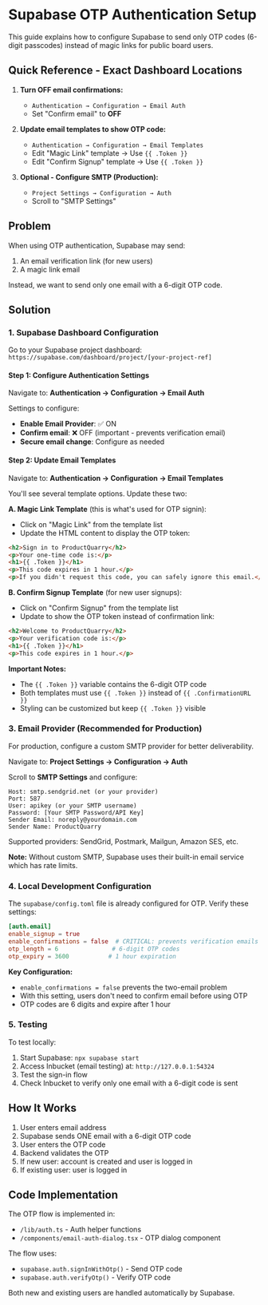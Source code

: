 # Supabase OTP Authentication Setup

This guide explains how to configure Supabase to send only OTP codes (6-digit passcodes) instead of magic links for public board users.

## Quick Reference - Exact Dashboard Locations

1. **Turn OFF email confirmations:**
   - `Authentication → Configuration → Email Auth`
   - Set "Confirm email" to **OFF**

2. **Update email templates to show OTP code:**
   - `Authentication → Configuration → Email Templates`
   - Edit "Magic Link" template → Use `{{ .Token }}`
   - Edit "Confirm Signup" template → Use `{{ .Token }}`

3. **Optional - Configure SMTP (Production):**
   - `Project Settings → Configuration → Auth`
   - Scroll to "SMTP Settings"

## Problem

When using OTP authentication, Supabase may send:
1. An email verification link (for new users)
2. A magic link email

Instead, we want to send only one email with a 6-digit OTP code.

## Solution

### 1. Supabase Dashboard Configuration

Go to your Supabase project dashboard: `https://supabase.com/dashboard/project/[your-project-ref]`

#### Step 1: Configure Authentication Settings

Navigate to: **Authentication → Configuration → Email Auth**

Settings to configure:
- **Enable Email Provider**: ✅ ON
- **Confirm email**: ❌ OFF (important - prevents verification email)
- **Secure email change**: Configure as needed

#### Step 2: Update Email Templates

Navigate to: **Authentication → Configuration → Email Templates**

You'll see several template options. Update these two:

**A. Magic Link Template** (this is what's used for OTP signin):
   - Click on "Magic Link" from the template list
   - Update the HTML content to display the OTP token:
   ```html
   <h2>Sign in to ProductQuarry</h2>
   <p>Your one-time code is:</p>
   <h1>{{ .Token }}</h1>
   <p>This code expires in 1 hour.</p>
   <p>If you didn't request this code, you can safely ignore this email.</p>
   ```

**B. Confirm Signup Template** (for new user signups):
   - Click on "Confirm Signup" from the template list
   - Update to show the OTP token instead of confirmation link:
   ```html
   <h2>Welcome to ProductQuarry</h2>
   <p>Your verification code is:</p>
   <h1>{{ .Token }}</h1>
   <p>This code expires in 1 hour.</p>
   ```

**Important Notes:**
- The `{{ .Token }}` variable contains the 6-digit OTP code
- Both templates must use `{{ .Token }}` instead of `{{ .ConfirmationURL }}`
- Styling can be customized but keep `{{ .Token }}` visible

### 3. Email Provider (Recommended for Production)

For production, configure a custom SMTP provider for better deliverability.

Navigate to: **Project Settings → Configuration → Auth**

Scroll to **SMTP Settings** and configure:

```
Host: smtp.sendgrid.net (or your provider)
Port: 587
User: apikey (or your SMTP username)
Password: [Your SMTP Password/API Key]
Sender Email: noreply@yourdomain.com
Sender Name: ProductQuarry
```

Supported providers: SendGrid, Postmark, Mailgun, Amazon SES, etc.

**Note:** Without custom SMTP, Supabase uses their built-in email service which has rate limits.

### 4. Local Development Configuration

The `supabase/config.toml` file is already configured for OTP. Verify these settings:

```toml
[auth.email]
enable_signup = true
enable_confirmations = false  # CRITICAL: prevents verification emails
otp_length = 6               # 6-digit OTP codes
otp_expiry = 3600           # 1 hour expiration
```

**Key Configuration:**
- `enable_confirmations = false` prevents the two-email problem
- With this setting, users don't need to confirm email before using OTP
- OTP codes are 6 digits and expire after 1 hour

### 5. Testing

To test locally:
1. Start Supabase: `npx supabase start`
2. Access Inbucket (email testing) at: `http://127.0.0.1:54324`
3. Test the sign-in flow
4. Check Inbucket to verify only one email with a 6-digit code is sent

## How It Works

1. User enters email address
2. Supabase sends ONE email with a 6-digit OTP code
3. User enters the OTP code
4. Backend validates the OTP
5. If new user: account is created and user is logged in
6. If existing user: user is logged in

## Code Implementation

The OTP flow is implemented in:
- `/lib/auth.ts` - Auth helper functions
- `/components/email-auth-dialog.tsx` - OTP dialog component

The flow uses:
- `supabase.auth.signInWithOtp()` - Send OTP code
- `supabase.auth.verifyOtp()` - Verify OTP code

Both new and existing users are handled automatically by Supabase.
